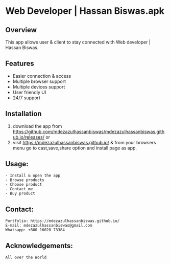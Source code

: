 # Web Developer | Hassan Biswas.apk

## Overview
This app allows user & client to stay connected with Web developer | Hassan Biswas.

## Features
- Easier connection & access
- Multiple browser support
- Multiple devices support
- User friendly UI
- 24/7 support

## Installation
1. download the app from https://github.com/mdezazulhassanbiswas/mdezazulhassanbiswas.github.io/releases/
or
2. visit https://mdezazulhassanbiswas.github.io/ & from your browsers menu go to cast,save,share option and install page as app.

## Usage:
    - Install & open the app
    - Browse products
    - Choose product
    - Contact me
    - Buy product

## Contact:
    Portfolio: https://mdezazulhassanbiswas.github.io/
    E-mail: mdezazulhassanbiswas@gmail.com
    Whatsapp: +880 16028 73384

## Acknowledgements:
    All over the World




